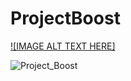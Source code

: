 # ProjectBoost
 
[![IMAGE ALT TEXT HERE]](https://majsterko.itch.io/flappyship)
 
![Project_Boost](https://github.com/MasterKiller1239/ProjectBoost/assets/50194718/b5cab7ef-f083-4c62-a5ba-75ea47a4ff1f)
